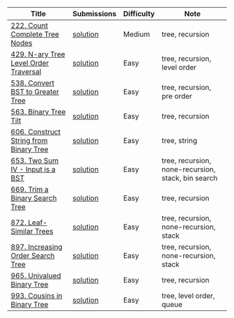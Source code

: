 |Title|Submissions|Difficulty|Note|
|------|------|------|------|
[222. Count Complete Tree Nodes](https://leetcode.com/problems/count-complete-tree-nodes/)|[solution](https://github.com/zybotian/leetcode/blob/master/src/main/java/tree/CountNodes.java)|Medium|tree, recursion|
[429. N-ary Tree Level Order Traversal](https://leetcode.com/problems/n-ary-tree-level-order-traversal/)|[solution](https://github.com/zybotian/leetcode/blob/master/src/main/java/tree/NaryTreeLevelOrder.java)|Easy|tree, recursion, level order|
[538. Convert BST to Greater Tree](https://leetcode.com/problems/convert-bst-to-greater-tree/)|[solution](https://github.com/zybotian/leetcode/blob/master/src/main/java/tree/ConvertBST.java)|Easy|tree, recursion, pre order|
[563. Binary Tree Tilt](https://leetcode.com/problems/binary-tree-tilt/)|[solution](https://github.com/zybotian/leetcode/blob/master/src/main/java/tree/FindTilt.java)|Easy|tree, recursion|
[606. Construct String from Binary Tree](https://leetcode.com/problems/construct-string-from-binary-tree/)|[solution](https://github.com/zybotian/leetcode/blob/master/src/main/java/tree/Tree2str.java)|Easy|tree, string|
[653. Two Sum IV - Input is a BST](https://leetcode.com/problems/two-sum-iv-input-is-a-bst/)|[solution](https://github.com/zybotian/leetcode/blob/master/src/main/java/tree/FindTarget.java)|Easy|tree, recursion, none-recursion, stack, bin search|
[669. Trim a Binary Search Tree](https://leetcode.com/problems/trim-a-binary-search-tree/)|[solution](https://github.com/zybotian/leetcode/blob/master/src/main/java/tree/TrimBST.java)|Easy|tree, recursion|
[872. Leaf-Similar Trees](https://leetcode.com/problems/leaf-similar-trees/)|[solution](https://github.com/zybotian/leetcode/blob/master/src/main/java/tree/LeafSimilar.java)|Easy|tree, recursion, none-recursion, stack|
[897. Increasing Order Search Tree](https://leetcode.com/problems/increasing-order-search-tree/)|[solution](https://github.com/zybotian/leetcode/blob/master/src/main/java/tree/IncreasingBST.java)|Easy|tree, recursion, none-recursion, stack|
[965. Univalued Binary Tree](https://leetcode.com/problems/univalued-binary-tree/)|[solution](https://github.com/zybotian/leetcode/blob/master/src/main/java/tree/IsUnivalTree.java)|Easy|tree, recursion|
[993. Cousins in Binary Tree](https://leetcode.com/problems/cousins-in-binary-tree/)|[solution](https://github.com/zybotian/leetcode/blob/master/src/main/java/tree/IsCousins.java)|Easy|tree, level order, queue|